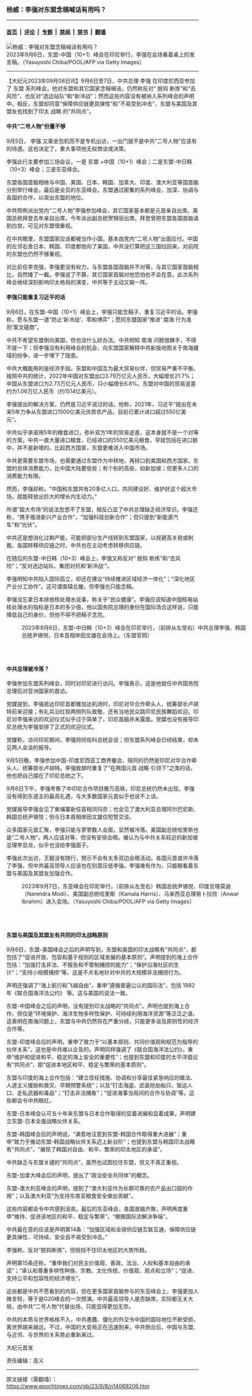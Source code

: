 ### 杨威：李强对东盟念稿喊话有用吗？

---

#### [首页](../../../..?n14069206) &nbsp;|&nbsp; [评论](../../../../../epoch-comment?n14069206) &nbsp;|&nbsp; [专题](../../../../../epoch-special?n14069206) &nbsp;|&nbsp; [禁闻](../../../../../epoch-news?n14069206) &nbsp;|&nbsp; [禁书](../../../../../books?n14069206) &nbsp;|&nbsp; [翻墙](https://github.com/gfw-breaker/nogfw/blob/master/README.md?n14069206)


<div><img alt="杨威：李强对东盟念稿喊话有用吗？" class="attachment-djy_600_400 size-djy_600_400 wp-post-image" src="https://i.epochtimes.com/assets/uploads/2023/09/id14069207-GettyImages-1647110097-600x400.jpg"/>
<div class="caption">
 2023年9月6日，东盟-中国（10+1）峰会在印尼举行，李强在会场看着桌上的发言稿。（Yasuyoshi Chiba/POOL/AFP via Getty Images）
</div></div><hr/><div class="post_content" id="artbody" itemprop="articleBody">
 <!-- article content begin -->
 <p>
  【大纪元2023年09月08日讯】9月6日至7日，中共总理
  <ok href="https://www.epochtimes.com/gb/tag/%E6%9D%8E%E5%BC%BA.html">
   李强
  </ok>
  在印度尼西亚参加了
  <ok href="https://www.epochtimes.com/gb/tag/%E4%B8%9C%E7%9B%9F.html">
   东盟
  </ok>
  系列峰会，他对东盟和其它国家念稿喊话，仍然称反对“
  <ok href="https://www.epochtimes.com/gb/tag/%E8%84%B1%E9%92%A9.html">
   脱钩
  </ok>
  断炼”和“去风险”，也反对“选边站队”和“新冷战”；然而这些内容没有被纳入系列峰会的声明中。相反，东盟却同意“保障供应链更具弹性”和“不易受到冲击”，东盟与美国及其盟友也找到了印太
  <ok href="https://www.epochtimes.com/gb/tag/%E6%88%98%E7%95%A5.html">
   战略
  </ok>
  的“共同点”。
 </p>
 <h4>
  中共“二号人物”份量不够
 </h4>
 <p>
  9月5日，
  <ok href="https://www.epochtimes.com/gb/tag/%E6%9D%8E%E5%BC%BA.html">
   李强
  </ok>
  又乘坐包机而不是专机出访，一出门就不是中共“二号人物”应该有的待遇。这也决定了，重大事项他无权商谈或决策。
 </p>
 <p>
  李强此行主要参加三场会议，一是
  <ok href="https://www.epochtimes.com/gb/tag/%E4%B8%9C%E7%9B%9F.html">
   东盟
  </ok>
  +中国（10+1）峰会；二是东盟-中日韩（10+3）峰会；三是东亚峰会。
 </p>
 <p>
  东盟各国首脑相继与中国、美国、日本、韩国、加拿大、印度、澳大利亚等国首脑分别举行峰会，最后是全员的东亚峰会。东盟通过密集的系列峰会，加深、协调与各国的合作，以突出东盟的地位。
 </p>
 <p>
  中共照例派出党内“二号人物”李强参加峰会，其它国家基本都是元首亲自出席。美国总统拜登去年亲自出席，今年派出副总统贺锦丽出席。拜登曾把东盟各国首脑请到白宫，可见对东盟很重视。
 </p>
 <p>
  在中共眼里，东盟国家应该都被当作小国，基本由党内“二号人物”出面应付。中国的左邻右舍日本、韩国、印度都倒向了美国，中共没打算把这三国拉回来，对前院的东盟也仍然不够重视。
 </p>
 <p>
  对比前任李克强，李强更没有权力，与东盟各国首脑并不对等，与其它国家首脑相比，自然矮了一截。李强说了不算，其它国家首脑对他恐怕也不会在意。此次系列峰会继续深刻影响印太格局的演变，中共等于主动又输一阵。
 </p>
 <h4>
  李强只能重复习近平的话
 </h4>
 <p>
  9月6日，在东盟-中国（10+1）峰会上，李强只能念稿子、重复习近平的话。李强称，愿与东盟一道“防止‘新冷战’、零和博弈”；愿同东盟国家“推进‘
  <ok href="https://www.epochtimes.com/gb/tag/%E5%8D%97%E6%B5%B7.html">
   南海
  </ok>
  行为准则’案文磋商”。
 </p>
 <p>
  中共不希望东盟倒向美国，但也没什么好办法。中共明知
  <ok href="https://www.epochtimes.com/gb/tag/%E5%8D%97%E6%B5%B7.html">
   南海
  </ok>
  问题很棘手，不得不提一下；但李强没有利用峰会的机会，向东盟国家解释中共新版地图关于南海疆域的纷争，进一步埋下了隐患。
 </p>
 <p>
  中共大概能用的是经济手段。东盟和中国互为最大贸易伙伴，但贸易严重不平衡。按照中共的统计，2022年中国对东盟出口3.79万亿元人民币，大幅增长21.7%；中国从东盟进口为2.73万亿元人民币，只小幅增长6.8%。东盟对中国的贸易逆差约为1.06万亿人民币（约1514亿美元）。
 </p>
 <p>
  李强提出的解决方案，仍然是习近平说过的话。他称，2021年，习近平“提出在未来5年力争从东盟进口1500亿美元优质农产品，目前已累计进口超过550亿美元”。
 </p>
 <p>
  中共似乎承诺用5年的粮食进口，弥补双方1年的贸易逆差，这本身就不是一个对等的方案。中共一直大量进口粮食，已经进口的550亿美元粮食，早就包括在进口额中，并不是新增的。比起西方国家，东盟更难进入中国市场。
 </p>
 <p>
  中共更需要东盟市场，也需要通过东盟作为中转地，再转口到美国和西方国家。东盟的总体消费能力，比中国大陆要低些；有个别的高些，如新加坡；但更多人口的消费能力有限。
 </p>
 <p>
  然而，李强却称，“中国和东盟共有20多亿人口，共同建设好、维护好这个超大市场，就能释放出巨大的增长内生动力。”
 </p>
 <p>
  所谓“超大市场”的说法忽悠不了东盟，相反凸显了中共总理缺乏经济常识。李强还称，“携手推进新兴产业合作”，“加强科技创新合作”；但只提到“新能源汽车”和“光伏”。
 </p>
 <p>
  中共还是想消化过剩产能，可能把部分生产线转到东盟国家，以规避高关税或制裁。各国转移供应链之时，中共也在主动考虑转移供应链。
 </p>
 <p>
  在随后的东盟-中日韩（10+3）峰会上，李强又称反对“
  <ok href="https://www.epochtimes.com/gb/tag/%E8%84%B1%E9%92%A9.html">
   脱钩
  </ok>
  断炼”和“去风险”；“反对选边站队、集团对抗和‘新冷战’”。
 </p>
 <p>
  李强明知中共陷入国际孤立，却还在建议“持续推进区域经济一体化”；“深化地区产业分工协作”。这可谓南辕北辙，但李强也只能念稿。
 </p>
 <p>
  李强没忘拿日本排放核处理水说事，称关乎“民众健康”。李强应该知道中国核电站核处理水的指标是日本的多少倍，他以国务院总理的身份在国际场合这样说，只能降低自己的身价，但他不得不把稿子念完。
 </p>
 <figure aria-describedby="caption-attachment-14069208" class="wp-caption aligncenter" id="attachment_14069208" style="width: 600px">
  <ok href="https://i.epochtimes.com/assets/uploads/2023/09/id14069208-53168285575_68fc8506ab_b.jpg" target="_blank">
   <img alt="" class="size-large wp-image-14069208" src="https://i.epochtimes.com/assets/uploads/2023/09/id14069208-53168285575_68fc8506ab_b-600x400.jpg"/>
  </ok>
  <br/><figcaption class="wp-caption-text" id="caption-attachment-14069208">
   2023年9月6日，东盟-中日韩（10+3）峰会在印尼举行，（前排从左至右）中共总理李强、韩国总统尹锡悦、日本首相岸田文雄在会场上。（东盟官网）
  </figcaption><br/>
 </figure><br/>
 <h4>
  中共总理被冷落？
 </h4>
 <p>
  李强参加东盟系列峰会，同时对印尼进行访问。李强表示，这是他就任中共国务院总理后对亚洲国家的首访。
 </p>
 <p>
  党媒提到，李强抵达印尼首都雅加达机场时，印尼对华合作牵头人、统筹部长卢胡特前来迎接；有礼兵沿红毯两侧列队致敬，还有当地民众跳印尼民族舞蹈欢迎。印尼对李强来访的欢迎仪式似乎过于简单了，印尼首脑并未露面。党媒也没有报导印尼总统为李强安排了正式的欢迎仪式。
 </p>
 <p>
  党媒称，访问印尼期间，李强将同佐科总统会谈；但东盟系列峰会已经结束，却未见两人会谈的报导。
 </p>
 <p>
  9月5日晚，李强参加中国-印度尼西亚工商界餐会，陪同的仍然是印尼对华合作牵头人、统筹部长卢胡特。李强致辞时重复了“在两国元首
  <ok href="https://www.epochtimes.com/gb/tag/%E6%88%98%E7%95%A5.html">
   战略
  </ok>
  引领下”之类的话，他也把自己摆在了印尼总统之下。
 </p>
 <p>
  9月6日下午，李强考察了中印尼合作项目雅万高铁，印尼总统仍然未出现。李强没有得到东道主的最高礼遇，与大多数国家元首似乎也说不上话。
 </p>
 <p>
  党媒报导李强会见了柬埔寨新任首相洪玛奈；也会见了澳大利亚总理阿尔巴尼斯、韩国总统尹锡悦；但与日本首相岸田文雄仅短暂交谈。
 </p>
 <p>
  众多国家元首汇聚，李强只能与寥寥数人会面，显然被冷落。美国副总统哈里斯也是“二号人物”，两人应该对等，但没有安排会晤。被认为与中共关系较近的新加坡总理李显龙，似乎也没给李强面子。
 </p>
 <p>
  李强此次出访，王毅没有随行，预示不会有太多双边会晤活动。各国元首或许冷落了李强，但中共最高领导人应该也在刻意压低李强。李强难有作为，只能眼看着东盟与美国及其盟友加强合作。
 </p>
 <figure aria-describedby="caption-attachment-14069210" class="wp-caption aligncenter" id="attachment_14069210" style="width: 600px">
  <ok href="https://i.epochtimes.com/assets/uploads/2023/09/id14069210-GettyImages-1650020066.jpg" target="_blank">
   <img alt="" class="size-large wp-image-14069210" src="https://i.epochtimes.com/assets/uploads/2023/09/id14069210-GettyImages-1650020066-600x400.jpg"/>
  </ok>
  <br/><figcaption class="wp-caption-text" id="caption-attachment-14069210">
   2023年9月7日，东亚峰会在印尼举行，（前排从左至右）韩国总统尹锡悦、印度总理莫迪（Narendra Modi）、美国副总统哈里斯（Kamala Harris）、马来西亚总理易卜拉欣（Anwar Ibrahim）进入会场。（Yasuyoshi Chiba/POOL/AFP via Getty Images）
  </figcaption><br/>
 </figure><br/>
 <h4>
  东盟与美国及其盟友有共同的印太战略原则
 </h4>
 <p>
  9月6日，东盟-美国峰会之后的声明写到，东盟和美国的印太战略有“共同点”，都包括了“促进开放、包容和基于规则的区域发展的基本原则”。声明提到的海上合作包括：“加强打击非法、不报告和不管制捕捞的能力”；“保护沿海社区的生计”；“支持小规模捕捞”等。这是不点名地针对中共的大规模非法捕捞行为。
 </p>
 <p>
  声明还强调了“海上航行和飞越自由”，重申“遵循普遍公认的国际法”，包括 1982 年《联合国海洋法公约》 等。这与美国的说法一致。
 </p>
 <p>
  东盟-中国峰会之后的声明，没有提到印太战略的“共同点”。声明也提到海上合作，但仅是“环境保护、海洋生物多样性保护、可持续利用海洋资源”等泛泛之语。这表明在南海问题上，东盟与中共仍然存在严重分歧，只能更多谈及原则性的经济合作等。
 </p>
 <p>
  东盟-印度峰会后的声明，重申了致力于“以基本原则、共同价值观和规范为指导的伙伴关系”。这也是中共难以企及的。声明同样强调了《联合国海洋法公约》，重申“维护和促进和平、稳定的海上安全的重要性”；也提到东盟和印度的太平洋倡议有“共同点”，即“促进本地区和平、稳定与繁荣的基本原则”。
 </p>
 <p>
  东盟与印度的海上合作包括：“建立信任措施、协调和分享最佳紧急响应的做法、人道主义援助和救灾、早期预警系统”；以及“打击海盗、武装抢劫船只、贩运人口、走私武器和毒品”；“打击非法捕鱼”；“促进海事当局间的合作与协调”等。这些都会令中共眼红。
 </p>
 <p>
  东盟-日本峰会认可五十年来东盟与日本合作取得的显着进展和显着成果，声明建立东盟-日本全面战略伙伴关系。
 </p>
 <p>
  东盟-韩国峰会后的声明说，“满意地注意到东盟-韩国合作取得重大进展”；重申“致力于推动东盟-韩国战略伙伴关系迈上新台阶”；也提到东盟与韩国印太战略有“共同点”，“展现了韩国对自由、和平、繁荣的印太地区的承诺”。
 </p>
 <p>
  中共缺乏与东盟关键的“共同点”，虽然也试图拉住东盟，但又不真正重视。
 </p>
 <p>
  东盟-加拿大峰会后的声明，提出了“政治安全共同体”的概念。
 </p>
 <p>
  东盟-澳大利亚峰会的声明，提到了“澳大利亚作为长期可靠的农产品出口国的作用”；以及澳大利亚“为支持东南亚粮食安全做出贡献”。
 </p>
 <p>
  这些内容都会令中共感到沮丧。最后的东亚峰会，各国首脑齐聚，声明再度重申“维持、促进该地区的和平、稳定与繁荣”，“根据国际法解决争端”。
 </p>
 <p>
  中共最在意的应该是声明第14条：“加强区域和全球供应链互联互通，保障供应链更具弹性、可持续、安全且不易受到冲击。”
 </p>
 <p>
  李强称，反对“脱钩断炼”，但阻挡不住印太地区的大势所趋。
 </p>
 <p>
  声明第15条还称，“重申我们对民主价值观、善政、法治、人权和基本自由的承诺”；“承认和尊重多样性种族、宗教、文化传统、价值观、观点和立场”；“促进、支持公平和包容性的经济增长”。
 </p>
 <p>
  这些都是中共不愿看到的内容，但在更多国家首脑参与的东亚峰会上，李强更加人微言轻，等于是G20峰会的一次预演。中共最高领导人是否缺席，实际都无关大局，由中共“二号人物”代替出场，只能显得更加无奈。
 </p>
 <p>
  中共的本质与世界格格不入，中共愚蠢、僵化的外交令中国的国际地位不断受损，离世界越来越远。不过，中国的大变局正在迅速到来，中共倒台后，中国与东盟、与近邻、与世界的关系势必重新来过。
 </p>
 <p>
  大纪元首发
 </p>
 <p>
  责任编辑：高义
 </p>
 <!-- article content end -->
 <div id="below_article_ad">
 </div>
</div>


---

原文链接（需翻墙）：https://www.epochtimes.com/gb/23/9/8/n14069206.htm
